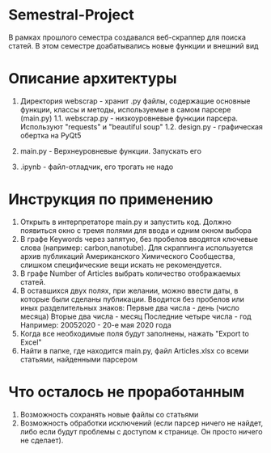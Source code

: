 # Semestral-Project

В рамках прошлого семестра создавался веб-скраппер для поиска статей. В этом семестре доабатывались новые функции и внешний вид

# Описание архитектуры
1. Директория webscrap - хранит .py файлы, содержащие основные функции, классы и методы, используемые в самом парсере (main.py)
    1.1. webscrap.py - низкоуровневые функции парсера. Используют "requests" и "beautiful soup"
    1.2. design.py - графическая обертка на PyQt5

2. main.py - Верхнеуровневые функции. Запускать его

3. .ipynb - файл-отладчик, его трогать не надо


# Инструкция по применению
1. Открыть в интерпретаторе main.py и запустить код. Должно появиться окно с тремя полями для ввода и одним окном выбора
2. В графе Keywords через запятую, без пробелов вводятся ключевые слова (например: carbon,nanotube). Для скраппинга используется архив публикаций Американского Химического Сообщества, слишком специфические вещи искать не рекомендуется.
3. В графе Number of Articles выбрать количество отображаемых статей.
4. В оставшихся двух полях, при желании, можно ввести даты, в которые были сделаны публикации. Вводится без пробелов или иных разделительных знаков:
    Первые два числа - день (число месяца)
    Вторые два числа - месяц
    Последние четыре числа - год
    Например: 20052020 - 20-е мая 2020 года
5. Когда все необходимые поля будут заполнены, нажать "Export to Excel"
6. Найти в папке, где находится main.py, файл Articles.xlsx со всеми статьями, найденными парсером

# Что осталось не проработанным
1. Возможность сохранять новые файлы со статьями
2. Возможность обработки исключений (если парсер ничего не найдет, либо если будут проблемы с доступом к странице. Он просто ничего не сделает).

